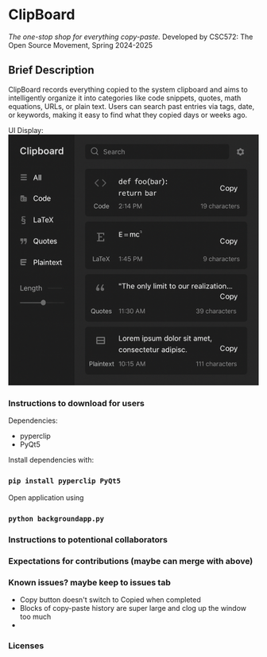 # ClipBoard
*The one-stop shop for everything copy-paste.*
Developed by CSC572: The Open Source Movement, Spring 2024-2025

## Brief Description
ClipBoard records everything copied to the system clipboard and aims to intelligently organize it into categories like code snippets, quotes, math equations, URLs, or plain text. Users can search past entries via tags, date, or keywords, making it easy to find what they copied days or weeks ago.

UI Display:
![Example](UI%20Idea.png)

### Instructions to download for users
Dependencies:
- pyperclip
- PyQt5

Install dependencies with:

### ```pip install pyperclip PyQt5 ```

Open application using

### ```python backgroundapp.py```

### Instructions to potentional collaborators

### Expectations for contributions (maybe can merge with above)

### Known issues? maybe keep to issues tab

- Copy button doesn't switch to Copied when completed
- Blocks of copy-paste history are super large and clog up the window too much
- 

### Licenses        
